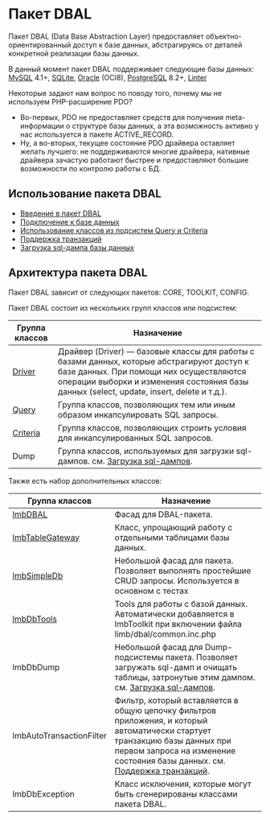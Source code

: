 # Пакет DBAL
Пакет DBAL (Data Base Abstraction Layer) предоставляет объектно-ориентированный доступ к базе данных, абстрагируясь от деталей конкретной реализации базы данных.

В данный момент пакет DBAL поддерживает следующие базы данных: [MySQL](http://www.mysql.com/) 4.1+, [SQLite](http://sqlite.org/), [Oracle](http://www.oracle.com/index.html) (OCI8), [PostgreSQL](http://www.postgresql.org/) 8.2+, [Linter](http://www.linter.ru/ru/main/)

Некоторые задают нам вопрос по поводу того, почему мы не используем PHP-расширение PDO?

* Во-первых, PDO не предоставляет средств для получения meta-информации о структуре базы данных, а эта возможность активно у нас используется в пакете ACTIVE_RECORD.
* Ну, а во-вторых, текущее состояние PDO драйвера оставляет желать лучшего: не поддерживаются многие драйвера, нативные драйвера зачастую работают быстрее и предоставляют большие возможности по контролю работы с БД.

## Использование пакета DBAL
* [Введение в пакет DBAL](./dbal/intro.md)
* [Подключение к базе данных](./dbal/connection.md)
* [Использование классов из подсистем Query и Criteria](./dbal/intro_to_query_and_criteria.md)
* [Поддержка транзакций](./dbal/transactions.md)
* [Загрузка sql-дампа базы данных](./dbal/dump_load.md)

## Архитектура пакета DBAL
Пакет DBAL зависит от следующих пакетов: CORE, TOOLKIT, CONFIG.

Пакет DBAL состоит из нескольких групп классов или подсистем:

Группа классов | Назначение
---------------|-----------
[Driver](./dbal/driver.md) | Драйвер (Driver) — базовые классы для работы с базами данных, которые абстрагируют доступ к базе данных. При помощи них осуществляются операции выборки и изменения состояния базы данных (select, update, insert, delete и т.д.).
[Query](./dbal/query.md)	| Группа классов, позволяющих тем или иным образом инкапсулировать SQL запросы.
[Criteria](./dbal/criteria.md) | Группа классов, позволяющих строить условия для инкапсулированных SQL запросов.
Dump | Группа классов, используемых для загрузки sql-дампов. см. [Загрузка sql-дампов](./dbal/dump_load.md).

Также есть набор дополнительных классов:

Группа классов | Назначение
---------------|-----------
[lmbDBAL](./dbal/lmbdbal.md) | Фасад для DBAL-пакета.
[lmbTableGateway](./dbal/lmb_table_gateway.md) |	Класс, упрощающий работу с отдельными таблицами базы данных.
[lmbSimpleDb](./dbal/lmb_simple_db.md)	| Небольшой фасад для пакета. Позволяет выполнять простейшие CRUD запросы. Используется в основном с тестах
[lmbDbTools](./dbal/lmb_db_tools.md) | Tools для работы с базой данных. Автоматически добавляется в lmbToolkit при включении файла limb/dbal/common.inc.php
lmbDbDump	| Небольшой фасад для Dump-подсистемы пакета. Позволяет загружать sql-дамп и очищать таблицы, затронутые этим дампом. см. [Загрузка sql-дампов](./dbal/dump_load.md).
lmbAutoTransactionFilter | Фильтр, который вставляется в общую цепочку фильтров приложения, и который автоматически стартует транзакцию базы данных при первом запроса на изменение состояния базы данных. см. [Поддержка транзакций](./dbal/transactions.md).
lmbDbException | Класс исключения, которые могут быть сгенерированы классами пакета DBAL.

